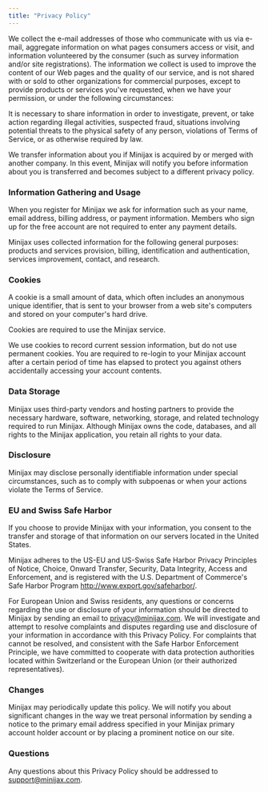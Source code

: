 ```yaml
---
title: "Privacy Policy"
---
```


We collect the e-mail addresses of those who communicate with us via e-mail, aggregate information on what pages consumers access or visit, and information volunteered by the consumer (such as survey information and/or site registrations). The information we collect is used to improve the content of our Web pages and the quality of our service, and is not shared with or sold to other organizations for commercial purposes, except to provide products or services you've requested, when we have your permission, or under the following circumstances:

It is necessary to share information in order to investigate, prevent, or take action regarding illegal activities, suspected fraud, situations involving potential threats to the physical safety of any person, violations of Terms of Service, or as otherwise required by law.

We transfer information about you if Minijax is acquired by or merged with another company. In this event, Minijax will notify you before information about you is transferred and becomes subject to a different privacy policy.

### Information Gathering and Usage

When you register for Minijax we ask for information such as your name, email address, billing address, or payment information. Members who sign up for the free account are not required to enter any payment details.

Minijax uses collected information for the following general purposes: products and services provision, billing, identification and authentication, services improvement, contact, and research.

### Cookies

A cookie is a small amount of data, which often includes an anonymous unique identifier, that is sent to your browser from a web site's computers and stored on your computer's hard drive.

Cookies are required to use the Minijax service.

We use cookies to record current session information, but do not use permanent cookies. You are required to re-login to your Minijax account after a certain period of time has elapsed to protect you against others accidentally accessing your account contents.

### Data Storage

Minijax uses third-party vendors and hosting partners to provide the necessary hardware, software, networking, storage, and related technology required to run Minijax. Although Minijax owns the code, databases, and all rights to the Minijax application, you retain all rights to your data.

### Disclosure

Minijax may disclose personally identifiable information under special circumstances, such as to comply with subpoenas or when your actions violate the Terms of Service.

### EU and Swiss Safe Harbor

If you choose to provide Minijax with your information, you consent to the transfer and storage of that information on our servers located in the United States.

Minijax adheres to the US-EU and US-Swiss Safe Harbor Privacy Principles of Notice, Choice, Onward Transfer, Security, Data Integrity, Access and Enforcement, and is registered with the U.S. Department of Commerce's Safe Harbor Program <http://www.export.gov/safeharbor/>.

For European Union and Swiss residents, any questions or concerns regarding the use or disclosure of your information should be directed to Minijax by sending an email to privacy@minijax.com. We will investigate and attempt to resolve complaints and disputes regarding use and disclosure of your information in accordance with this Privacy Policy. For complaints that cannot be resolved, and consistent with the Safe Harbor Enforcement Principle, we have committed to cooperate with data protection authorities located within Switzerland or the European Union (or their authorized representatives).

### Changes

Minijax may periodically update this policy. We will notify you about significant changes in the way we treat personal information by sending a notice to the primary email address specified in your Minijax primary account holder account or by placing a prominent notice on our site.

### Questions

Any questions about this Privacy Policy should be addressed to <support@minijax.com>.